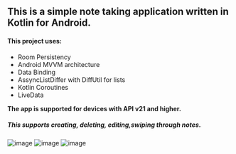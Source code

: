 ## This is a simple note taking application written in Kotlin for Android.

#### This project uses:
* Room Persistency
* Android MVVM architecture
* Data Binding
* AssyncListDiffer with DiffUtil for lists
* Kotlin Coroutines
* LiveData

**The app is supported for devices with API v21 and higher.**

##### This supports creating, deleting, editing,swiping through notes. 

![image](https://user-images.githubusercontent.com/17888328/83954743-2762f900-a84c-11ea-9875-4c1522f26709.png)
![image](https://user-images.githubusercontent.com/17888328/83954778-76a92980-a84c-11ea-92c3-adca9089b363.png)
![image](https://user-images.githubusercontent.com/17888328/83954790-94768e80-a84c-11ea-900f-145d759c45e4.png)


